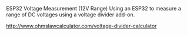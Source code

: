 ESP32 Voltage Measurement (12V Range)
Using an ESP32 to measure a range of DC voltages using a voltage divider add-on.

http://www.ohmslawcalculator.com/voltage-divider-calculator

